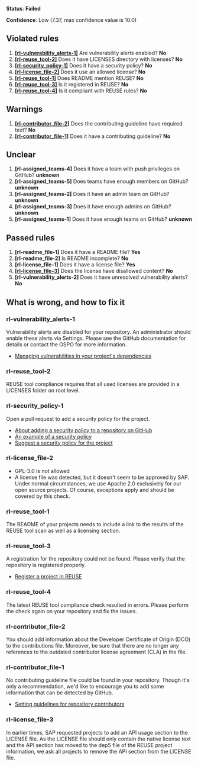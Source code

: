 **Status**: **Failed**

**Confidence**: Low (7.37, max confidence value is 10.0)

## Violated rules
1.  [**[rl-vulnerability_alerts-1]**](#rl-vulnerability_alerts-1) Are vulnerability alerts enabled? **No**
1.  [**[rl-reuse_tool-2]**](#rl-reuse_tool-2) Does it have LICENSES directory with licenses? **No**
1.  [**[rl-security_policy-1]**](#rl-security_policy-1) Does it have a security policy? **No**
1.  [**[rl-license_file-2]**](#rl-license_file-2) Does it use an allowed license? **No**
1.  [**[rl-reuse_tool-1]**](#rl-reuse_tool-1) Does README mention REUSE? **No**
1.  [**[rl-reuse_tool-3]**](#rl-reuse_tool-3) Is it registered in REUSE? **No**
1.  [**[rl-reuse_tool-4]**](#rl-reuse_tool-4) Is it compliant with REUSE rules? **No**

## Warnings
1.  [**[rl-contributor_file-2]**](#rl-contributor_file-2) Does the contributing guideline have required text? **No**
1.  [**[rl-contributor_file-1]**](#rl-contributor_file-1) Does it have a contributing guideline? **No**

## Unclear
1.  **[rl-assigned_teams-4]** Does it have a team with push privileges on GitHub? **unknown**
1.  **[rl-assigned_teams-5]** Does teams have enough members on GitHub? **unknown**
1.  **[rl-assigned_teams-2]** Does it have an admin team on GitHub? **unknown**
1.  **[rl-assigned_teams-3]** Does it have enough admins on GitHub? **unknown**
1.  **[rl-assigned_teams-1]** Does it have enough teams on GitHub? **unknown**

## Passed rules
1.  **[rl-readme_file-1]** Does it have a README file? **Yes**
1.  **[rl-readme_file-2]** Is README incomplete? **No**
1.  **[rl-license_file-1]** Does it have a license file? **Yes**
1.  [**[rl-license_file-3]**](#rl-license_file-3) Does the license have disallowed content? **No**
1.  **[rl-vulnerability_alerts-2]** Does it have unresolved vulnerability alerts? **No**

## What is wrong, and how to fix it

### rl-vulnerability_alerts-1

 Vulnerability alerts are disabled for your repository. An administrator should enable these alerts via Settings. Please see the GitHub documentation for details or contact the OSPO for more information.
  * [Managing vulnerabilities in your project's dependencies](https://docs.github.com/en/code-security/supply-chain-security/managing-vulnerabilities-in-your-projects-dependencies)


### rl-reuse_tool-2

 REUSE tool compliance requires that all used licenses are provided in a LICENSES folder on root level.


### rl-security_policy-1

 Open a pull request to add a security policy for the project.
  * [About adding a security policy to a repository on GitHub](https://docs.github.com/en/free-pro-team@latest/github/managing-security-vulnerabilities/adding-a-security-policy-to-your-repository)
  * [An example of a security policy](https://github.com/apache/nifi/blob/main/SECURITY.md)
  * [Suggest a security policy for the project](https://github.com/artem-smotrakov/test-rop-two/security/policy)


### rl-license_file-2

* GPL-3.0 is not allowed
*  A license file was detected, but it doesn't seem to be approved by SAP. Under normal circumstances, we use Apache 2.0 exclusively for our open source projects. Of course, exceptions apply and should be covered by this check.


### rl-reuse_tool-1

 The README of your projects needs to include a link to the results of the REUSE tool scan as well as a licensing section.


### rl-reuse_tool-3

 A registration for the repository could not be found. Please verify that the repository is registered properly.
  * [Register a project in REUSE](https://api.reuse.software/register)


### rl-reuse_tool-4

 The latest REUSE tool compliance check resulted in errors. Please perform the check again on your repository and fix the issues.


### rl-contributor_file-2

 You should add information about the Developer Certificate of Origin (DCO) to the contributions file. Moreover, be sure that there are no longer any references to the outdated contributor license agreement (CLA) in the file.


### rl-contributor_file-1

 No contributing guideline file could be found in your repository. Though it's only a recommendation, we'd like to encourage you to add some information that can be detected by GitHub.
  * [Setting guidelines for repository contributors](https://docs.github.com/en/communities/setting-up-your-project-for-healthy-contributions/setting-guidelines-for-repository-contributors#adding-a-contributing-file)


### rl-license_file-3

 In earlier times, SAP requested projects to add an API usage section to the LICENSE file. As the LICENSE file should only contain the native license text and the API section has moved to the dep5 file of the REUSE project information, we ask all projects to remove the API section from the LICENSE file.


